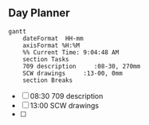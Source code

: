 ## Day Planner
```mermaid
gantt
    dateFormat  HH-mm
    axisFormat %H:%M
    %% Current Time: 9:04:48 AM
    section Tasks
    709 description     :08-30, 270mm
    SCW drawings     :13-00, 0mm
    section Breaks

```

- [ ] 08:30 709 description
- [ ] 13:00 SCW drawings
- [ ] 